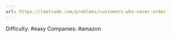 ```yaml
---
url: https://leetcode.com/problems/customers-who-never-order
---
```


Difficulty: #easy
Companies: #amazon